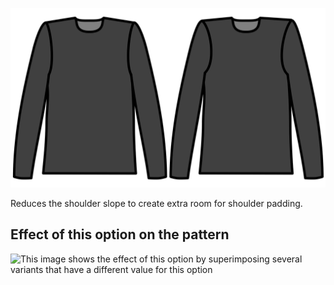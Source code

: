![Shoulder slope reduction](./shoulderslopereduction.svg)

Reduces the shoulder slope to create extra room for shoulder padding.

## Effect of this option on the pattern

![This image shows the effect of this option by superimposing several variants that have a different value for this option](carlton\_shoulderslopereduction\_sample.svg "Effect of this option on the pattern")
